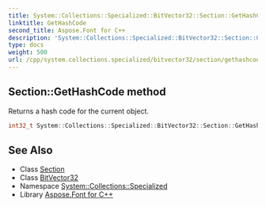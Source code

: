 ```yaml
---
title: System::Collections::Specialized::BitVector32::Section::GetHashCode method
linktitle: GetHashCode
second_title: Aspose.Font for C++
description: 'System::Collections::Specialized::BitVector32::Section::GetHashCode method. Returns a hash code for the current object in C++.'
type: docs
weight: 500
url: /cpp/system.collections.specialized/bitvector32/section/gethashcode/
---
```

## Section::GetHashCode method


Returns a hash code for the current object.

```cpp
int32_t System::Collections::Specialized::BitVector32::Section::GetHashCode() const
```

## See Also

* Class [Section](../)
* Class [BitVector32](../../)
* Namespace [System::Collections::Specialized](../../../)
* Library [Aspose.Font for C++](../../../../)
